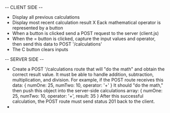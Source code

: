 -- CLIENT SIDE --
* Display all previous calculations
* Display most recent calculation result
X Eack mathematical operator is represented by a button
* When a button is clicked send a POST request to the server (client.js)
* When the = button is clicked, capture the input values and operator, then send this data to POST '/calculations'
* The C button clears inputs


-- SERVER SIDE --
* Create a POST '/calculations route that will "do the math" and obtain the correct result value. It must be able to handle addition, subtraction, multiplication, and division.
For example, if the POST route receives this data:
{ numOne: 25, numTwo: 10, operator: '+' } It should "do the math," then push this object into the server-side calculations array: { numOne: 25, numTwo: 10, operator: '+', result: 35 }
After this successful calculation, the POST route must send status 201 back to the client.
* 